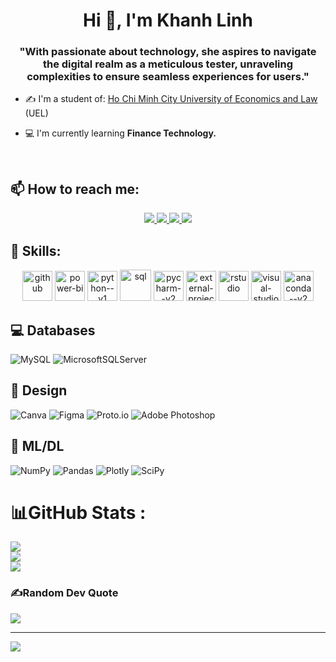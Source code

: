 <h1 align="center">Hi 👋, I'm Khanh Linh</h1>
<p align="center">
  <h3 align="center">"With passionate about technology, she aspires to navigate the digital realm as a meticulous tester, unraveling complexities to ensure seamless experiences for users." </h3>
</p>

- ✍ I'm a student of: [Ho Chi Minh City University of Economics and Law](https://uel.edu.vn/) (UEL)

- 💻 I'm currently learning **Finance Technology.**
<br />

## 📫 How to reach me:
<p align="center">
  <a href="https://www.facebook.com/duongkhanhlinh275" alt="Facebook">
    <img src="https://img.icons8.com/fluent/48/000000/facebook-new.png" target="_blank" />
  </a> 
  <a href="https://github.com/KhanhLinh2705" alt="Github">
    <img src="https://img.icons8.com/fluent/48/000000/github.png"/>
  </a> 
  <a href="mailto:duongkhanhlinh328@gmail.com" alt="Email">
    <img src="https://img.icons8.com/fluent/48/000000/mailing.png"/>
  </a>
  <a href="https://www.linkedin.com/in/duongkhanhlinh275/" alt="linkedin">
    <img src="https://img.icons8.com/fluent/48/000000/linkedin.png"/>
  </a>
  
## 🌟 Skills:
<p align="center">
 <img width="48" height="48" src="https://img.icons8.com/fluency/48/github.png" alt="github"/>
 <img width="48" height="48" src="https://img.icons8.com/color/48/power-bi.png" alt="power-bi"/>
 <img width="48" height="48" src="https://img.icons8.com/color/48/python--v1.png" alt="python--v1"/>
 <img width="50" height="50" src="https://img.icons8.com/ios/50/sql.png" alt="sql"/>
 <img width="48" height="48" src="https://img.icons8.com/color/48/pycharm--v2.png" alt="pycharm--v2"/>
 <img width="48" height="48" src="https://img.icons8.com/external-tal-revivo-color-tal-revivo/48/external-project-jupyter-a-nonprofit-organization-created-to-open-source-software-logo-color-tal-revivo.png" alt="external-project-jupyter-a-nonprofit-organization-created-to-open-source-software-logo-color-tal-revivo"/>
 <img width="48" height="48" src="https://img.icons8.com/fluency/48/rstudio.png" alt="rstudio"/>
 <img width="48" height="48" src="https://img.icons8.com/color/48/visual-studio-code-2019.png" alt="visual-studio-code-2019"/>
 <img width="48" height="48" src="https://img.icons8.com/fluency/48/anaconda--v2.png" alt="anaconda--v2"/>


## 💻 Databases
![MySQL](https://img.shields.io/badge/mysql-%2300f.svg?style=for-the-badge&logo=mysql&logoColor=white) ![MicrosoftSQLServer](https://img.shields.io/badge/Microsoft%20SQL%20Sever-CC2927?style=for-the-badge&logo=microsoft%20sql%20server&logoColor=white)

## 🎨 Design
![Canva](https://img.shields.io/badge/Canva-%2300C4CC.svg?style=for-the-badge&logo=Canva&logoColor=white) 	![Figma](https://img.shields.io/badge/figma-%23F24E1E.svg?style=for-the-badge&logo=figma&logoColor=white) ![Proto.io](https://img.shields.io/badge/Proto.io-161637?style=for-the-badge&logo=proto.io&logoColor=00e5ff) ![Adobe Photoshop](https://img.shields.io/badge/adobephotoshop-%2331A8FF.svg?style=for-the-badge&logo=adobephotoshop&logoColor=white) 

## 🏨 ML/DL
![NumPy](https://img.shields.io/badge/numpy-%23013243.svg?style=for-the-badge&logo=numpy&logoColor=white) ![Pandas](https://img.shields.io/badge/pandas-%23150458.svg?style=for-the-badge&logo=pandas&logoColor=white) ![Plotly](https://img.shields.io/badge/Plotly-%233F4F75.svg?style=for-the-badge&logo=plotly&logoColor=white) ![SciPy](https://img.shields.io/badge/SciPy-%230C55A5.svg?style=for-the-badge&logo=scipy&logoColor=%white)

# 📊GitHub Stats :
![](https://github-readme-stats.vercel.app/api?username=KhanhLinh2705&theme=radical&hide_border=false&include_all_commits=false&count_private=false)<br/>
![](https://github-readme-streak-stats.herokuapp.com/?user=KhanhLinh2705&theme=radical&hide_border=false)<br/>
![](https://github-readme-stats.vercel.app/api/top-langs/?username=KhanhLinh2705&theme=radical&hide_border=false&include_all_commits=false&count_private=false&layout=compact)

### ✍️Random Dev Quote
![](https://quotes-github-readme.vercel.app/api?type=horizontal&theme=radical)

---
[![](https://visitcount.itsvg.in/api?id=KhanhLinh2705&icon=0&color=0)](https://visitcount.itsvg.in)



  
